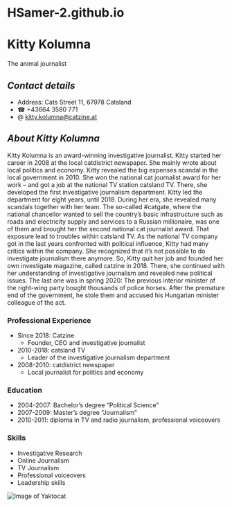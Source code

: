 # HSamer-2.github.io

# Kitty Kolumna
The animal journalist

## *Contact details*
   * Address: Cats Street 11, 67978 Catsland
   * ☎ +43664 3580 771 
   * @ kitty.kolumna@catzine.at

## *About Kitty Kolumna*
Kitty Kolumna is an award-winning investigative journalist. Kitty started her career in 2008 at the local catdistrict newspaper. She mainly wrote about local politics and economy. Kitty revealed the big expenses scandal in the local government in 2010. She won the national cat journalist award for her work – and got a job at the national TV station catsland TV. There, she developed the first investigative journalism department. Kitty led the department for eight years, until 2018. During her era, she revealed many scandals together with her team. The so-called #catgate, where the national chancellor wanted to sell the country’s basic infrastructure such as roads and electricity supply and services to a Russian millionaire, was one of them and brought her the second national cat journalist award. That exposure lead to troubles within catsland TV. As the national TV company got in the last years confronted with political influence, Kitty had many critics within the company. She recognized that it’s not possible to do investigate journalism there anymore. So, Kitty quit her job and founded her own investigate magazine, called catzine in 2018. There, she continued with her understanding of investigative journalism and revealed new political issues. The last one was in spring 2020: The previous interior minister of the right-wing party bought thousands of police horses. After the premature end of the government, he stole them and accused his Hungarian minister colleague of the act.

### Professional Experience
* Since 2018: Catzine
  * Founder, CEO and investigative journalist
* 2010-2018:  catsland TV
 	* Leader of the investigative journalism department
* 2008-2010:  catdistrict newspaper
  * Local journalist for politics and economy

### Education
* 2004-2007: Bachelor’s degree “Political Science”
* 2007-2009: Master’s degree “Journalism”
* 2010-2011: diploma in TV and radio journalism, professional voiceovers

### Skills
* Investigative Research
* Online Journalism
* TV Journalism
* Professional voiceovers
* Leadership skills

![Image of Yaktocat](https://octodex.github.com/images/yaktocat.png)

